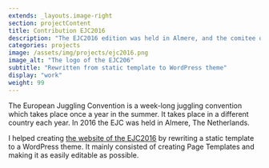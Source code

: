 ```yaml
---
extends: _layouts.image-right
section: projectContent
title: Contribution EJC2016
description: "The EJC2016 edition was held in Almere, and the comitee of that year asked me to turn a template into a WordPress theme."
categories: projects
image: /assets/img/projects/ejc2016.png
image_alt: "The logo of the EJC206"
subtitle: "Rewritten from static template to WordPress theme"
display: "work"
weight: 99
---
```


The European Juggling Convention is a week-long juggling convention which takes place once a year in the summer. It takes place in a different country each year. In 2016 the EJC was held in Almere, The Netherlands.

I helped creating <a href="https://web.archive.org/web/20160716064805/http://www.ejc2016.org/" target="_blank">the website of the EJC2016</a> by rewriting a static template to a WordPress theme. It mainly consisted of creating Page Templates and making it as easily editable as possible.